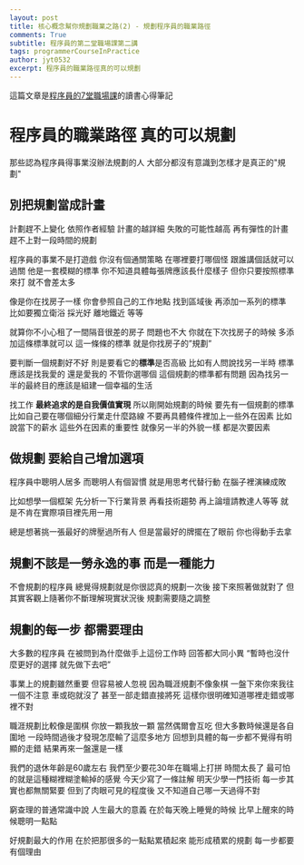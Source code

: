 ```yaml
---
layout: post
title: 核心概念幫你規劃職業之路(2) - 規劃程序員的職業路徑
comments: True 
subtitle: 程序員的第二堂職場課第二講
tags: programmerCourseInPractice
author: jyt0532
excerpt: 程序員的職業路徑真的可以規劃 
---
```


這篇文章是[程序員的7堂職場課](https://www.books.com.tw/products/CN11714511)的讀書心得筆記

# 程序員的職業路徑 真的可以規劃

那些認為程序員得事業沒辦法規劃的人 大部分都沒有意識到怎樣才是真正的"規劃"

## 別把規劃當成計畫

計劃趕不上變化 依照作者經驗 計畫的越詳細 失敗的可能性越高 再有彈性的計畫 趕不上對一段時間的規劃

程序員的事業不是打遊戲 你沒有個通關策略 在哪裡要打哪個怪 跟誰講個話就可以過關 他是一套模糊的標準 你不知道具體每張牌應該長什麼樣子 但你只要按照標準來打 就不會差太多

像是你在找房子一樣 你會參照自己的工作地點 找到區域後 再添加一系列的標準 比如要獨立衛浴 採光好 離地鐵近 等等

就算你不小心租了一間隔音很差的房子 問題也不大 你就在下次找房子的時候 多添加這條標準就可以 這一條條的標準 就是你找房子的”規劃”

要判斷一個規劃好不好 則是要看它的**標準**是否高級 比如有人問說找另一半時 標準應該是找我愛的 還是愛我的 不管你選哪個 這個規劃的標準都有問題 因為找另一半的最終目的應該是組建一個幸福的生活

找工作 **最終追求的是自我價值實現** 所以剛開始規劃的時候 要先有一個規劃的標準 比如自己要在哪個細分行業走什麼路線 不要再具體條件裡加上一些外在因素 比如說當下的薪水 這些外在因素的重要性 就像另一半的外貌一樣 都是次要因素

## 做規劃 要給自己增加選項

程序員中聰明人居多 而聰明人有個習慣 就是用思考代替行動 在腦子裡演練成敗

比如想學一個框架 先分析一下行業背景 再看技術趨勢 再上論壇請教達人等等 就是不肯在實際項目裡先用一用

總是想著挑一張最好的牌壓過所有人 但是當最好的牌擺在了眼前 你也得動手去拿
 
## 規劃不該是一勞永逸的事 而是一種能力

不會規劃的程序員 總覺得規劃就是你很認真的規劃一次後 接下來照著做就對了 但其實客觀上隨著你不斷理解現實狀況後 規劃需要隨之調整

## 規劃的每一步 都需要理由

大多數的程序員 在被問到為什麼做手上這份工作時 回答都大同小異 “暫時也沒什麼更好的選擇 就先做下去吧”

事業上的規劃雖然重要 但容易被人忽視 因為職涯規劃不像象棋 一盤下來你來我往 一個不注意 車或砲就沒了 甚至一部走錯直接將死 這樣你很明確知道哪裡走錯或哪裡不對

職涯規劃比較像是圍棋 你放一顆我放一顆 當然偶爾會互吃 但大多數時候還是各自圍地 一段時間過後才發現怎麼輸了這麼多地方 回想到具體的每一步都不覺得有明顯的走錯 結果再來一盤還是一樣

我們的退休年齡是60歲左右 我們至少要花30年在職場上打拼 時間太長了 最可怕的就是這種糊裡糊塗輸掉的感覺 今天少寫了一條註解 明天少學一門技術 每一步其實也都無關緊要 但到了肉眼可見的程度後 又不知道自己哪一天過得不對

窮查理的普通常識中說 人生最大的意義 在於每天晚上睡覺的時候 比早上醒來的時候聰明一點點

好規劃最大的作用 在於把那很多的一點點累積起來 能形成積累的規劃 每一步都要有個理由

